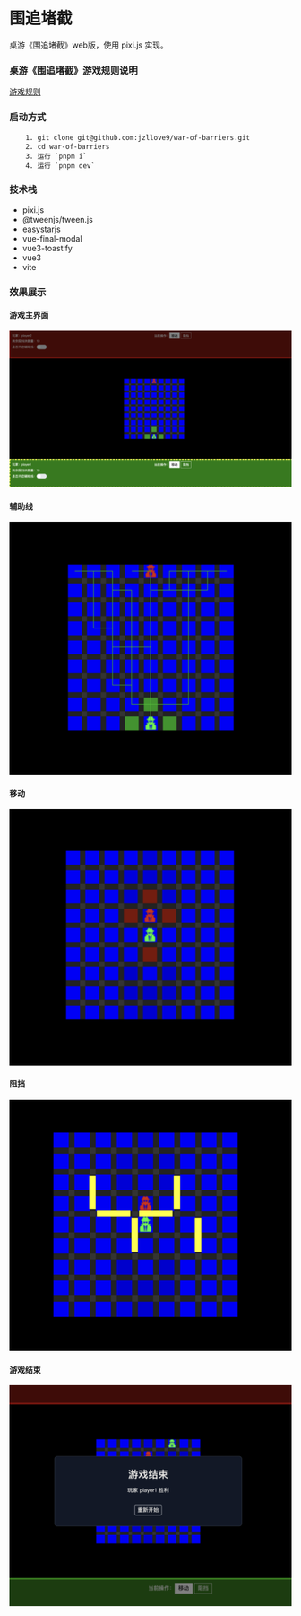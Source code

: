 # 围追堵截

桌游《围追堵截》web版，使用 pixi.js 实现。

### 桌游《围追堵截》游戏规则说明
[游戏规则](./RULE.md)

### 启动方式
```
    1. git clone git@github.com:jzllove9/war-of-barriers.git
    2. cd war-of-barriers
    3. 运行 `pnpm i`
    4. 运行 `pnpm dev`
```

### 技术栈
- pixi.js
- @tweenjs/tween.js
- easystarjs
- vue-final-modal
- vue3-toastify
- vue3
- vite


### 效果展示 
#### 游戏主界面
![effect1](./doc-assets/effect1.png)
#### 辅助线
![assist-line](./doc-assets/assist-line.png)
#### 移动
![assist-line](./doc-assets/move.png)
#### 阻挡
![assist-line](./doc-assets/block.png)
#### 游戏结束
![assist-line](./doc-assets/game-over.png)
